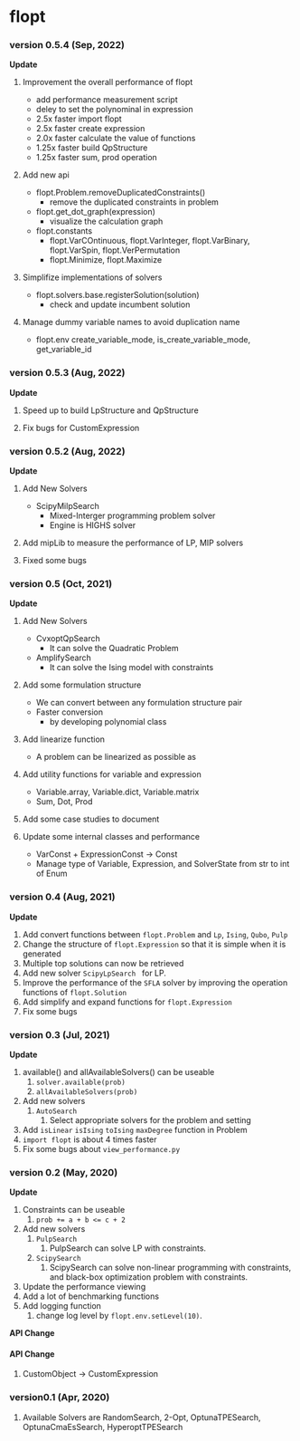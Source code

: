 # flopt

### version 0.5.4 (Sep, 2022)

**Update**

1. Improvement the overall performance of flopt
    - add performance measurement script
    - deley to set the polynominal in expression
    - 2.5x faster import flopt
    - 2.5x faster create expression
    - 2.0x faster calculate the value of functions
    - 1.25x faster build QpStructure
    - 1.25x faster sum, prod operation

2. Add new api
    - flopt.Problem.removeDuplicatedConstraints()
        - remove the duplicated constraints in problem
    - flopt.get_dot_graph(expression)
        - visualize the calculation graph
    - flopt.constants
        - flopt.VarCOntinuous, flopt.VarInteger, flopt.VarBinary, flopt.VarSpin, flopt.VerPermutation
        - flopt.Minimize, flopt.Maximize

3. Simplifize implementations of solvers
    - flopt.solvers.base.registerSolution(solution)
        - check and update incumbent solution

4. Manage dummy variable names to avoid duplication name
    - flopt.env create_variable_mode, is_create_variable_mode, get_variable_id


### version 0.5.3 (Aug, 2022)

**Update**

1. Speed up to build LpStructure and QpStructure

2. Fix bugs for CustomExpression


### version 0.5.2 (Aug, 2022)

**Update**

1. Add New Solvers
    - ScipyMilpSearch
        - Mixed-Interger programming problem solver
        - Engine is HIGHS solver

2. Add mipLib to measure the performance of LP, MIP solvers

3. Fixed some bugs


### version 0.5 (Oct, 2021)

**Update**

1. Add New Solvers
    - CvxoptQpSearch
      - It can solve the Quadratic Problem
    - AmplifySearch
        - It can solve the Ising model with constraints

2. Add some formulation structure
    - We can convert between any formulation structure pair
    - Faster conversion
        - by developing polynomial class

3. Add linearize function
    - A problem can be linearized as possible as

4. Add utility functions for variable and expression
    - Variable.array, Variable.dict, Variable.matrix
    - Sum, Dot, Prod

5. Add some case studies to document

6. Update some internal classes and performance
    - VarConst + ExpressionConst → Const
    - Manage type of Variable, Expression, and SolverState from str to int of Enum



### version 0.4 (Aug, 2021)

**Update**

1. Add convert functions between `flopt.Problem` and `Lp`, `Ising`, `Qubo`, `Pulp`
2. Change the structure of `flopt.Expression` so that it is simple when it is generated
3. Multiple top solutions can now be retrieved
4. Add new solver `ScipyLpSearch ` for LP.
5. Improve the performance of the `SFLA` solver by improving the operation functions of `flopt.Solution`
6. Add simplify and expand functions for `flopt.Expression`
7. Fix some bugs



### version 0.3 (Jul, 2021)

**Update**

1. available() and allAvailableSolvers() can be useable
   1. `solver.available(prob)`
   2. `allAvailableSolvers(prob)`
2. Add new solvers
   1. `AutoSearch`
      1. Select appropriate solvers for the problem and setting
3. Add `isLinear` `isIsing` `toIsing` `maxDegree` function in Problem
4. `import flopt` is about 4 times faster
5. Fix some bugs about `view_performance.py`



### version 0.2 (May, 2020)

**Update**

1. Constraints can be useable
   1. `prob += a + b <= c + 2`
2. Add new solvers
   1. `PulpSearch`
      1. PulpSearch can solve LP with constraints.
   2. `ScipySearch`
      1. ScipySearch can solve non-linear programming with constraints, and black-box optimization problem with constraints.
3. Update the performance viewing
4. Add a lot of benchmarking functions
5. Add logging function
   1. change log level by `flopt.env.setLevel(10)`.

**API Change**

#### API Change

1. CustomObject → CustomExpression



### version0.1 (Apr, 2020)

1. Available Solvers are RandomSearch, 2-Opt, OptunaTPESearch, OptunaCmaEsSearch, HyperoptTPESearch

